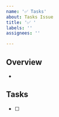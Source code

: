 ```yaml
---
name: '✅ Tasks'
about: Tasks Issue
title: '✅ '
labels: ''
assignees: ''

---
```


## Overview

* 

## Tasks

- [ ] 
